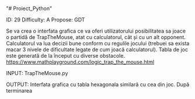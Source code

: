 "# Proiect_Python" 

ID: 29
Difficulty: A
Propose: GDT

Se va crea o interfata grafica ce va oferi utilizatorului posibilitatea sa joace o partidă de
TrapTheMouse, atat cu calculatorul, cât și cu un alt opponent. Calculatorul va lua decizii bune
conform cu regulile jocului (trebuei sa exista macar 3 nivele de dificultate legate de cum joacă
calculatorul). Tabla de joc este generată de la început cu diverse obstacole.
https://www.mathplayground.com/logic_trap_the_mouse.html

INPUT: TrapTheMouse.py <tip adversar>

OUTPUT: Interfata grafica cu tabla hexagonala similară cu cea din joc. După terminarea